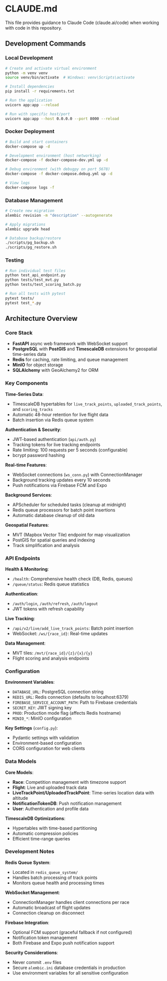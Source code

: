 # CLAUDE.md

This file provides guidance to Claude Code (claude.ai/code) when working with code in this repository.

## Development Commands

### Local Development
```bash
# Create and activate virtual environment
python -m venv venv
source venv/bin/activate  # Windows: venv\Scripts\activate

# Install dependencies
pip install -r requirements.txt

# Run the application
uvicorn app:app --reload

# Run with specific host/port
uvicorn app:app --host 0.0.0.0 --port 8000 --reload
```

### Docker Deployment
```bash
# Build and start containers
docker-compose up -d

# Development environment (host networking)
docker-compose -f docker-compose-dev.yml up -d

# Debug environment (with debugpy on port 5678)
docker-compose -f docker-compose.debug.yml up -d

# View logs
docker-compose logs -f
```

### Database Management
```bash
# Create new migration
alembic revision -m "description" --autogenerate

# Apply migrations
alembic upgrade head

# Database backup/restore
./scripts/pg_backup.sh
./scripts/pg_restore.sh
```

### Testing
```bash
# Run individual test files
python test_api_endpoint.py
python tests/test_mvt.py
python tests/test_scoring_batch.py

# Run all tests with pytest
pytest tests/
pytest test_*.py
```

## Architecture Overview

### Core Stack
- **FastAPI** async web framework with WebSocket support
- **PostgreSQL** with **PostGIS** and **TimescaleDB** extensions for geospatial time-series data
- **Redis** for caching, rate limiting, and queue management
- **MinIO** for object storage
- **SQLAlchemy** with GeoAlchemy2 for ORM

### Key Components

**Time-Series Data**:
- TimescaleDB hypertables for `live_track_points`, `uploaded_track_points`, and `scoring_tracks`
- Automatic 48-hour retention for live flight data
- Batch insertion via Redis queue system

**Authentication & Security**:
- JWT-based authentication (`api/auth.py`)
- Tracking tokens for live tracking endpoints
- Rate limiting: 100 requests per 5 seconds (configurable)
- bcrypt password hashing

**Real-time Features**:
- WebSocket connections (`ws_conn.py`) with ConnectionManager
- Background tracking updates every 10 seconds
- Push notifications via Firebase FCM and Expo

**Background Services**:
- APScheduler for scheduled tasks (cleanup at midnight)
- Redis queue processors for batch point insertions
- Automatic database cleanup of old data

**Geospatial Features**:
- MVT (Mapbox Vector Tile) endpoint for map visualization
- PostGIS for spatial queries and indexing
- Track simplification and analysis

### API Endpoints

**Health & Monitoring**:
- `/health`: Comprehensive health check (DB, Redis, queues)
- `/queue/status`: Redis queue statistics

**Authentication**:
- `/auth/login`, `/auth/refresh`, `/auth/logout`
- JWT tokens with refresh capability

**Live Tracking**:
- `/api/v2/live/add_live_track_points`: Batch point insertion
- WebSocket: `/ws/{race_id}`: Real-time updates

**Data Management**:
- MVT tiles: `/mvt/{race_id}/{z}/{x}/{y}`
- Flight scoring and analysis endpoints

### Configuration

**Environment Variables**:
- `DATABASE_URL`: PostgreSQL connection string
- `REDIS_URL`: Redis connection (defaults to localhost:6379)
- `FIREBASE_SERVICE_ACCOUNT_PATH`: Path to Firebase credentials
- `SECRET_KEY`: JWT signing key
- `PROD`: Production mode flag (affects Redis hostname)
- `MINIO_*`: MinIO configuration

**Key Settings** (`config.py`):
- Pydantic settings with validation
- Environment-based configuration
- CORS configuration for web clients

### Data Models

**Core Models**:
- **Race**: Competition management with timezone support
- **Flight**: Live and uploaded track data
- **LiveTrackPoint/UploadedTrackPoint**: Time-series location data with altitude
- **NotificationTokenDB**: Push notification management
- **User**: Authentication and profile data

**TimescaleDB Optimizations**:
- Hypertables with time-based partitioning
- Automatic compression policies
- Efficient time-range queries

### Development Notes

**Redis Queue System**:
- Located in `redis_queue_system/`
- Handles batch processing of track points
- Monitors queue health and processing times

**WebSocket Management**:
- ConnectionManager handles client connections per race
- Automatic broadcast of flight updates
- Connection cleanup on disconnect

**Firebase Integration**:
- Optional FCM support (graceful fallback if not configured)
- Notification token management
- Both Firebase and Expo push notification support

**Security Considerations**:
- Never commit `.env` files
- Secure `alembic.ini` database credentials in production
- Use environment variables for all sensitive configuration